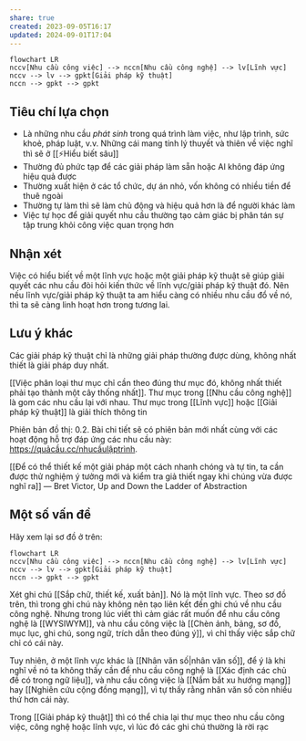 ```yaml
---
share: true
created: 2023-09-05T16:17
updated: 2024-09-01T17:04
---
```

```mermaid
flowchart LR
nccv[Nhu cầu công việc] --> nccn[Nhu cầu công nghệ] --> lv[Lĩnh vực] 
nccv --> lv --> gpkt[Giải pháp kỹ thuật] 
nccn --> gpkt --> gpkt
```

## Tiêu chí lựa chọn
- Là những nhu cầu *phát sinh* trong quá trình làm việc, như lập trình, sức khoẻ, pháp luật, v.v. Những cái mang tính lý thuyết và thiên về việc nghĩ thì sẽ ở [[⚡Hiểu biết sâu]]
- Thường đủ phức tạp để các giải pháp làm sẵn hoặc AI không đáp ứng hiệu quả được 
- Thường xuất hiện ở các tổ chức, dự án nhỏ, vốn không có nhiều tiền để thuê ngoài
- Thường tự làm thì sẽ làm chủ động và hiệu quả hơn là để người khác làm
- Việc tự học để giải quyết nhu cầu thường tạo cảm giác bị phân tán sự tập trung khỏi công việc quan trọng hơn

## Nhận xét
Việc có hiểu biết về một lĩnh vực hoặc một giải pháp kỹ thuật sẽ giúp giải quyết các nhu cầu đòi hỏi kiến thức về lĩnh vực/giải pháp kỹ thuật đó. Nên nếu lĩnh vực/giải pháp kỹ thuật ta am hiểu càng có nhiều nhu cầu đổ về nó, thì ta sẽ càng linh hoạt hơn trong tương lai. 

## Lưu ý khác
Các giải pháp kỹ thuật chỉ là những giải pháp thường được dùng, không nhất thiết là giải pháp duy nhất.

[[Việc phân loại thư mục chỉ cần theo đúng thư mục đó, không nhất thiết phải tạo thành một cây thống nhất]]. Thư mục trong [[Nhu cầu công nghệ]] là gom các nhu cầu lại với nhau. Thư mục trong [[Lĩnh vực]] hoặc [[Giải pháp kỹ thuật]] là giải thích thông tin

Phiên bản đồ thị: 0.2. Bài chi tiết sẽ có phiên bản mới nhất cùng với các hoạt động hỗ trợ đáp ứng các nhu cầu này: https://quảcầu.cc/nhucầulậptrình.

[[Để có thể thiết kế một giải pháp một cách nhanh chóng và tự tin, ta cần được thử nghiệm ý tưởng mới và kiểm tra giả thiết ngay khi chúng vừa được nghĩ ra]] — Bret Victor, Up and Down the Ladder of Abstraction

## Một số vấn đề
Hãy xem lại sơ đồ ở trên:
```mermaid
flowchart LR
nccv[Nhu cầu công việc] --> nccn[Nhu cầu công nghệ] --> lv[Lĩnh vực] 
nccv --> lv --> gpkt[Giải pháp kỹ thuật] 
nccn --> gpkt --> gpkt
```

Xét ghi chú [[Sắp chữ, thiết kế, xuất bản]]. Nó là một lĩnh vực. Theo sơ đồ trên, thì trong ghi chú này không nên tạo liên kết đến ghi chú về nhu cầu công nghệ. Nhưng trong lúc viết thì cảm giác rất muốn để nhu cầu công nghệ là [[WYSIWYM]], và nhu cầu công việc là [[Chèn ảnh, bảng, sơ đồ, mục lục, ghi chú, song ngữ, trích dẫn theo đúng ý]], vì chỉ thấy việc sắp chữ chỉ có cái này.

Tuy nhiên, ở một lĩnh vực khác là [[Nhân văn số|nhân văn số]], để ý là khi nghĩ về nó ta không thấy cần để nhu cầu công nghệ là [[Xác định các chủ đề có trong ngữ liệu]], và nhu cầu công việc là [[Nắm bắt xu hướng mạng]] hay [[Nghiên cứu cộng đồng mạng]], vì tự thấy rằng nhân văn số còn nhiều thứ hơn cái này.

Trong [[Giải pháp kỹ thuật]] thì có thể chia lại thư mục theo nhu cầu công việc, công nghệ hoặc lĩnh vực, vì lúc đó các ghi chú thường là rời rạc